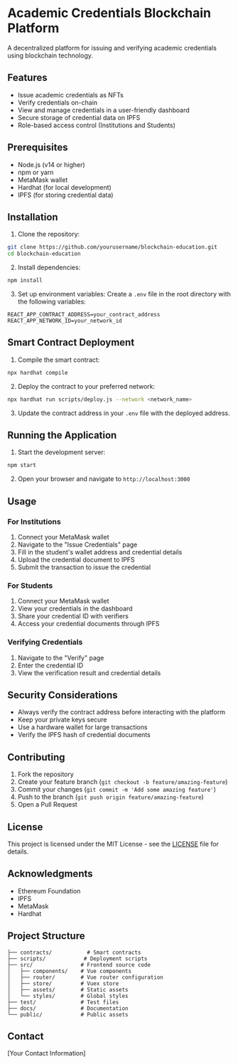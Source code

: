 # Academic Credentials Blockchain Platform

A decentralized platform for issuing and verifying academic credentials using blockchain technology.

## Features

- Issue academic credentials as NFTs
- Verify credentials on-chain
- View and manage credentials in a user-friendly dashboard
- Secure storage of credential data on IPFS
- Role-based access control (Institutions and Students)

## Prerequisites

- Node.js (v14 or higher)
- npm or yarn
- MetaMask wallet
- Hardhat (for local development)
- IPFS (for storing credential data)

## Installation

1. Clone the repository:
```bash
git clone https://github.com/yourusername/blockchain-education.git
cd blockchain-education
```

2. Install dependencies:
```bash
npm install
```

3. Set up environment variables:
Create a `.env` file in the root directory with the following variables:
```
REACT_APP_CONTRACT_ADDRESS=your_contract_address
REACT_APP_NETWORK_ID=your_network_id
```

## Smart Contract Deployment

1. Compile the smart contract:
```bash
npx hardhat compile
```

2. Deploy the contract to your preferred network:
```bash
npx hardhat run scripts/deploy.js --network <network_name>
```

3. Update the contract address in your `.env` file with the deployed address.

## Running the Application

1. Start the development server:
```bash
npm start
```

2. Open your browser and navigate to `http://localhost:3000`

## Usage

### For Institutions

1. Connect your MetaMask wallet
2. Navigate to the "Issue Credentials" page
3. Fill in the student's wallet address and credential details
4. Upload the credential document to IPFS
5. Submit the transaction to issue the credential

### For Students

1. Connect your MetaMask wallet
2. View your credentials in the dashboard
3. Share your credential ID with verifiers
4. Access your credential documents through IPFS

### Verifying Credentials

1. Navigate to the "Verify" page
2. Enter the credential ID
3. View the verification result and credential details

## Security Considerations

- Always verify the contract address before interacting with the platform
- Keep your private keys secure
- Use a hardware wallet for large transactions
- Verify the IPFS hash of credential documents

## Contributing

1. Fork the repository
2. Create your feature branch (`git checkout -b feature/amazing-feature`)
3. Commit your changes (`git commit -m 'Add some amazing feature'`)
4. Push to the branch (`git push origin feature/amazing-feature`)
5. Open a Pull Request

## License

This project is licensed under the MIT License - see the [LICENSE](LICENSE) file for details.

## Acknowledgments

- Ethereum Foundation
- IPFS
- MetaMask
- Hardhat

## Project Structure

```
├── contracts/           # Smart contracts
├── scripts/            # Deployment scripts
├── src/               # Frontend source code
│   ├── components/    # Vue components
│   ├── router/        # Vue router configuration
│   ├── store/         # Vuex store
│   ├── assets/        # Static assets
│   └── styles/        # Global styles
├── test/              # Test files
├── docs/              # Documentation
└── public/            # Public assets
```

## Contact

[Your Contact Information]
